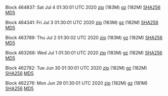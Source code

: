 Block 464837: Sat Jul  4 01:30:01 UTC 2020 [zip](https://files.01coin.io/mainnet/2020-07-04/bootstrap.dat.zip) (183M) [gz](https://files.01coin.io/mainnet/2020-07-04/bootstrap.dat.tar.gz) (182M) [SHA256](https://files.01coin.io/mainnet/2020-07-04/sha256.txt) [MD5](https://files.01coin.io/mainnet/2020-07-04/md5.txt)

Block 464341: Fri Jul  3 01:30:01 UTC 2020 [zip](https://files.01coin.io/mainnet/2020-07-03/bootstrap.dat.zip) (183M) [gz](https://files.01coin.io/mainnet/2020-07-03/bootstrap.dat.tar.gz) (182M) [SHA256](https://files.01coin.io/mainnet/2020-07-03/sha256.txt) [MD5](https://files.01coin.io/mainnet/2020-07-03/md5.txt)

Block 463789: Thu Jul  2 01:30:02 UTC 2020 [zip](https://files.01coin.io/mainnet/2020-07-02/bootstrap.dat.zip) (183M) [gz](https://files.01coin.io/mainnet/2020-07-02/bootstrap.dat.tar.gz) (182M) [SHA256](https://files.01coin.io/mainnet/2020-07-02/sha256.txt) [MD5](https://files.01coin.io/mainnet/2020-07-02/md5.txt)

Block 463268: Wed Jul  1 01:30:01 UTC 2020 [zip](https://files.01coin.io/mainnet/2020-07-01/bootstrap.dat.zip) (183M) [gz](https://files.01coin.io/mainnet/2020-07-01/bootstrap.dat.tar.gz) (182M) [SHA256](https://files.01coin.io/mainnet/2020-07-01/sha256.txt) [MD5](https://files.01coin.io/mainnet/2020-07-01/md5.txt)

Block 462782: Tue Jun 30 01:30:01 UTC 2020 [zip](https://files.01coin.io/mainnet/2020-06-30/bootstrap.dat.zip) (182M) [gz](https://files.01coin.io/mainnet/2020-06-30/bootstrap.dat.tar.gz) (182M) [SHA256](https://files.01coin.io/mainnet/2020-06-30/sha256.txt) [MD5](https://files.01coin.io/mainnet/2020-06-30/md5.txt)

Block 462276: Mon Jun 29 01:30:01 UTC 2020 [zip](https://files.01coin.io/mainnet/2020-06-29/bootstrap.dat.zip) (182M) [gz](https://files.01coin.io/mainnet/2020-06-29/bootstrap.dat.tar.gz) (181M) [SHA256](https://files.01coin.io/mainnet/2020-06-29/sha256.txt) [MD5](https://files.01coin.io/mainnet/2020-06-29/md5.txt)
